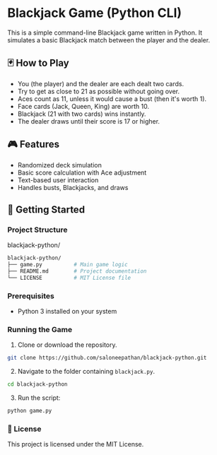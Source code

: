 # Blackjack Game (Python CLI)

This is a simple command-line Blackjack game written in Python. It simulates a basic Blackjack match between the player and the dealer.

## 🃏 How to Play

- You (the player) and the dealer are each dealt two cards.
- Try to get as close to 21 as possible without going over.
- Aces count as 11, unless it would cause a bust (then it's worth 1).
- Face cards (Jack, Queen, King) are worth 10.
- Blackjack (21 with two cards) wins instantly.
- The dealer draws until their score is 17 or higher.

## 🎮 Features

- Randomized deck simulation
- Basic score calculation with Ace adjustment
- Text-based user interaction
- Handles busts, Blackjacks, and draws

## 🚀 Getting Started

### Project Structure 

blackjack-python/ 
```bash
blackjack-python/  
├── game.py          # Main game logic  
├── README.md        # Project documentation  
└── LICENSE          # MIT License file  
```


### Prerequisites

- Python 3 installed on your system


### Running the Game

1. Clone or download the repository.
```bash
git clone https://github.com/saloneepathan/blackjack-python.git
```

2. Navigate to the folder containing `blackjack.py`.
```bash
cd blackjack-python
```

3. Run the script:

```bash
python game.py
```


### 🪪 License

This project is licensed under the MIT License.
